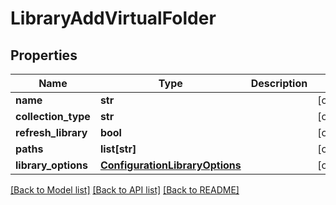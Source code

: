 # LibraryAddVirtualFolder

## Properties
Name | Type | Description | Notes
------------ | ------------- | ------------- | -------------
**name** | **str** |  | [optional] 
**collection_type** | **str** |  | [optional] 
**refresh_library** | **bool** |  | [optional] 
**paths** | **list[str]** |  | [optional] 
**library_options** | [**ConfigurationLibraryOptions**](ConfigurationLibraryOptions.md) |  | [optional] 

[[Back to Model list]](../README.md#documentation-for-models) [[Back to API list]](../README.md#documentation-for-api-endpoints) [[Back to README]](../README.md)

